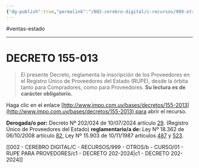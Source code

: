 ```yaml
---
{"dg-publish":true,"permalink":"/002-cerebro-digital/c-recursos/999-otros/b-curso/01-rupe-para-provedores/c-decreto-155-013/"}
---
```


#ventas-estado

---
# DECRETO 155-013
> El presente Decreto, reglamenta la inscripción de los Proveedores en el Registro Único de Proveedores del Estado (RUPE), desde la órbita tanto para Compradores, como para Proveedores. **Su lectura es de carácter obligatorio.**  

Haga clic en el enlace [http://www.impo.com.uy/bases/decretos/155-2013](http://www.impo.com.uy/bases/decretos/155-2013) para abrir el recurso.

**Derogada/o por:** Decreto Nº 202/024 de 10/07/2024 artículo [29](https://www.impo.com.uy/bases/decretos/202-2024/29).
(Registro Único de Proveedores del Estado) **reglamentario/a de:**
      Ley Nº 18.362 de 06/10/2008 artículo [82](https://www.impo.com.uy/bases/leyes/18362-2008/82),
      Ley Nº 15.903 de 10/11/1987 artículos [487](https://www.impo.com.uy/bases/leyes/15903-1987/487) y [523](https://www.impo.com.uy/bases/leyes/15903-1987/523).

[[002 - CEREBRO DIGITAL/C - RECURSOS/999 - OTROS/b - CURSO/01 - RUPE PARA PROVEDORES/c1 - DECRETO 202-2024\|c1 - DECRETO 202-2024]]